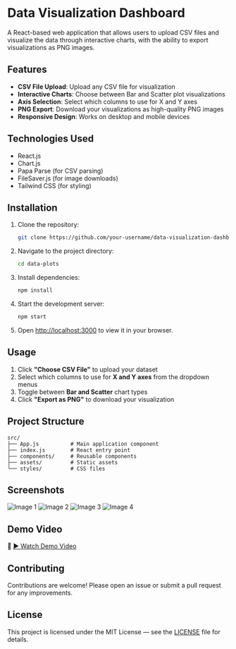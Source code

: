 # Data Visualization Dashboard

A React-based web application that allows users to upload CSV files and visualize the data through interactive charts, with the ability to export visualizations as PNG images.

## Features

- **CSV File Upload**: Upload any CSV file for visualization
- **Interactive Charts**: Choose between Bar and Scatter plot visualizations
- **Axis Selection**: Select which columns to use for X and Y axes
- **PNG Export**: Download your visualizations as high-quality PNG images
- **Responsive Design**: Works on desktop and mobile devices

## Technologies Used

- React.js
- Chart.js
- Papa Parse (for CSV parsing)
- FileSaver.js (for image downloads)
- Tailwind CSS (for styling)

## Installation

1. Clone the repository:

   ```bash
   git clone https://github.com/your-username/data-visualization-dashboard.git
   ```

2. Navigate to the project directory:

   ```bash
   cd data-plots
   ```

3. Install dependencies:

   ```bash
   npm install
   ```

4. Start the development server:

   ```bash
   npm start
   ```

5. Open [http://localhost:3000](http://localhost:3000) to view it in your browser.

## Usage

1. Click **"Choose CSV File"** to upload your dataset
2. Select which columns to use for **X and Y axes** from the dropdown menus
3. Toggle between **Bar and Scatter** chart types
4. Click **"Export as PNG"** to download your visualization

## Project Structure

```
src/
├── App.js          # Main application component
├── index.js        # React entry point
├── components/     # Reusable components
├── assets/         # Static assets
└── styles/         # CSS files
```

## Screenshots

![Image 1](../assets/img1.png)
![Image 2](./assets/img2.png)
![Image 3](./assets/img3.png)
![Image 4](./assets/img4.png)

## Demo Video

🎥 [▶ Watch Demo Video](./assets/DEMO.mp4)

## Contributing

Contributions are welcome! Please open an issue or submit a pull request for any improvements.

## License

This project is licensed under the MIT License — see the [LICENSE](LICENSE) file for details.